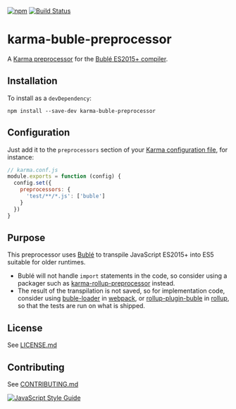 [![npm](https://img.shields.io/npm/v/karma-buble-preprocessor.svg)](https://www.npmjs.com/package/karma-buble-preprocessor)
[![Build Status](https://travis-ci.org/blgm/karma-buble-preprocessor.svg?branch=master)](https://travis-ci.org/blgm/karma-buble-preprocessor)

# karma-buble-preprocessor
A [Karma preprocessor](http://karma-runner.github.io/1.0/config/preprocessors.html) for the [Bublé ES2015+ compiler](http://buble.surge.sh/guide/).

## Installation
To install as a `devDependency`:
```
npm install --save-dev karma-buble-preprocessor
```

## Configuration
Just add it to the `preprocessors` section of your [Karma configuration file](http://karma-runner.github.io/1.0/config/configuration-file.html), for instance:
```javascript
// karma.conf.js
module.exports = function (config) {
  config.set({
    preprocessors: {
      'test/**/*.js': ['buble']
    }
  })
}
```

## Purpose
This preprocessor uses [Bublé](http://buble.surge.sh/guide/) to transpile JavaScript ES2015+ into
ES5 suitable for older runtimes.
- Bublé will not handle `import` statements in the code, so consider using a packager such as
 [karma-rollup-preprocessor](https://www.npmjs.com/package/karma-rollup-preprocessor) instead.
- The result of the transpilation is not saved, so for implementation code, consider using
 [buble-loader](https://www.npmjs.com/package/buble-loader) in
 [webpack](https://www.npmjs.com/package/webpack), or
 [rollup-plugin-buble](https://www.npmjs.com/package/rollup-plugin-buble) in
 [rollup](https://www.npmjs.com/package/rollup), so that the tests are run on what is shipped.

## License
See [LICENSE.md](LICENSE.md)

## Contributing
See [CONTRIBUTING.md](CONTRIBUTING.md)

[![JavaScript Style Guide](https://cdn.rawgit.com/standard/standard/master/badge.svg)](https://github.com/standard/standard)

